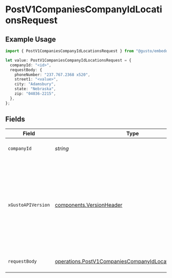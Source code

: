 # PostV1CompaniesCompanyIdLocationsRequest

## Example Usage

```typescript
import { PostV1CompaniesCompanyIdLocationsRequest } from "@gusto/embedded-api/models/operations/postv1companiescompanyidlocations.js";

let value: PostV1CompaniesCompanyIdLocationsRequest = {
  companyId: "<id>",
  requestBody: {
    phoneNumber: "237.767.2368 x520",
    street1: "<value>",
    city: "Adamsbury",
    state: "Nebraska",
    zip: "04036-2215",
  },
};
```

## Fields

| Field                                                                                                                                                                                                                        | Type                                                                                                                                                                                                                         | Required                                                                                                                                                                                                                     | Description                                                                                                                                                                                                                  |
| ---------------------------------------------------------------------------------------------------------------------------------------------------------------------------------------------------------------------------- | ---------------------------------------------------------------------------------------------------------------------------------------------------------------------------------------------------------------------------- | ---------------------------------------------------------------------------------------------------------------------------------------------------------------------------------------------------------------------------- | ---------------------------------------------------------------------------------------------------------------------------------------------------------------------------------------------------------------------------- |
| `companyId`                                                                                                                                                                                                                  | *string*                                                                                                                                                                                                                     | :heavy_check_mark:                                                                                                                                                                                                           | The UUID of the company                                                                                                                                                                                                      |
| `xGustoAPIVersion`                                                                                                                                                                                                           | [components.VersionHeader](../../models/components/versionheader.md)                                                                                                                                                         | :heavy_minus_sign:                                                                                                                                                                                                           | Determines the date-based API version associated with your API call. If none is provided, your application's [minimum API version](https://docs.gusto.com/embedded-payroll/docs/api-versioning#minimum-api-version) is used. |
| `requestBody`                                                                                                                                                                                                                | [operations.PostV1CompaniesCompanyIdLocationsRequestBody](../../models/operations/postv1companiescompanyidlocationsrequestbody.md)                                                                                           | :heavy_check_mark:                                                                                                                                                                                                           | Create a company location.                                                                                                                                                                                                   |